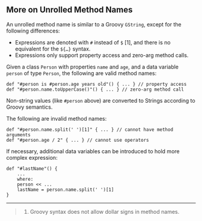 
## More on Unrolled Method Names

An unrolled method name is similar to a Groovy `GString`, except for the following differences:

* Expressions are denoted with `#` instead of `$` [1], and there is no equivalent for the `${…​}` syntax.
* Expressions only support property access and zero-arg method calls.

Given a class `Person` with properties `name` and `age`, and a data variable `person` of type `Person`, the following are valid method names:


    def "#person is #person.age years old"() { ... } // property access
    def "#person.name.toUpperCase()"() { ... } // zero-arg method call

Non-string values (like `#person` above) are converted to Strings according to Groovy semantics.

The following are invalid method names:


    def "#person.name.split(' ')[1]" { ... } // cannot have method arguments
    def "#person.age / 2" { ... } // cannot use operators


If necessary, additional data variables can be introduced to hold more complex expression:

    def "#lastName"() {
        ...
        where:
        person << ...
        lastName = person.name.split(' ')[1]
    }


------

> 1. Groovy syntax does not allow dollar signs in method names.
